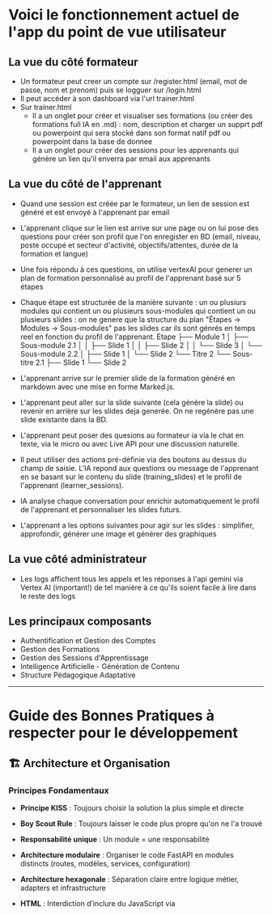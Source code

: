 # Voici le fonctionnement actuel de l'app du point de vue utilisateur

## La vue du côté formateur
- Un formateur peut creer un compte sur /register.html (email, mot de passe, nom et prenom) puis se logguer sur /login.html
- Il peut accéder à son dashboard via l'url trainer.html
- Sur trainer.html 
    - Il a un onglet pour créer et visualiser ses formations (ou créer des formations full IA en .md) : nom, description et charger un supprt pdf ou powerpoint qui sera stocké dans son format natif pdf ou powerpoint dans la base de donnee
    - Il a un onglet pour créer des sessions pour les apprenants qui génère un lien qu'il enverra par email aux apprenants

## La vue du côté de l'apprenant
- Quand une session est créée par le formateur, un lien de session est généré et est envoyé à l'apprenant par email
- L'apprenant clique sur le lien est arrive sur une page ou on lui pose des questions pour créer son profil que l'on enregister en BD (email, niveau, poste occupé et secteur d'activité, objectifs/attentes, durée de la formation  et langue)

- Une fois répondu à ces questions, on utilise vertexAI pour generer un plan de formation personnalisé au profil de l'apprenant basé sur 5 étapes
- Chaque étape est structurée de la manière suivante : un ou plusiurs modules qui contient un ou plusieurs sous-modules qui contient un ou plusieurs slides : on ne genere que la structure du plan "Étapes → Modules → Sous-modules" pas les slides car ils sont génrés en temps reel en fonction du profil de l'apprenant.
Etape
├── Module 1
│   ├── Sous-module 2.1
│   │   ├── Slide 1
│   │   ├── Slide 2
│   │   └── Slide 3
│   └── Sous-module 2.2
│       ├── Slide 1
│       └── Slide 2
└── Titre 2
    └── Sous-titre 2.1
        ├── Slide 1
        └── Slide 2

- L'apprenant arrive sur le premier slide de la formation généré en markdown avec une mise en forme Marked.js.
- L'apprenant peut aller sur la slide suivante (cela génère la slide) ou revenir en arrière sur les slides deja generée. On ne regénère pas une slide existante dans la BD.
- L'apprenant peut poser des quesions au formateur ia via le chat en texte, via le micro ou avec Live API pour une discussion naturelle.
- Il peut utiliser des actions pré-définie via des boutons au dessus du champ de saisie.
L'IA repond aux questions ou message de l'apprenant en se basant sur le contenu du slide (training_slides) et le profil de l'apprenant (learner_sessions).
- IA analyse chaque conversation pour enrichir automatiquement le profil de l'apprenant et personnaliser les slides futurs.
- L'apprenant a les options suivantes pour agir sur les slides : simplifier,  approfondir, générer une image et générer des graphiques

## La vue côté administrateur
- Les logs affichent tous les appels et les réponses à l'api gemini via Vertex AI (important!) de tel manière à ce qu'ils soient facile à lire dans le reste des logs 

## Les principaux composants
- Authentification et Gestion des Comptes
- Gestion des Formations
- Gestion des Sessions d'Apprentissage
- Intelligence Artificielle - Génération de Contenu
- Structure Pédagogique Adaptative

---------------------------------------------------------------------------------------------------------------

# Guide des Bonnes Pratiques à respecter pour le développement
## 🏗️ Architecture et Organisation
### Principes Fondamentaux
- **Principe KISS** : Toujours choisir la solution la plus simple et directe
- **Boy Scout Rule** : Toujours laisser le code plus propre qu'on ne l'a trouvé
- **Responsabilité unique** : Un module = une responsabilité
- **Architecture modulaire** : Organiser le code FastAPI en modules distincts (routes, modèles, services, configuration)
- **Architecture hexagonale** : Séparation claire entre logique métier, adapters et infrastructure
- **HTML** : Interdiction d’inclure du JavaScript via <script> et du CSS via <style> dans les fichiers HTML : utiliser uniquement des fichiers externes

- **ArClaude 4 hooks** : Mise en place et activation des hooks claude 4 avant de demarrer le code

### Stack Technologique Obligatoire
- **Backend** : FastAPI + PostgreSQL + SQLAlchemy + Alembic + Poetry
- **Architecture** : Architecture hexagonale avec séparation des couches
- **Serveur** : FastAPI server
- **Authentification & Sessions** : FastAPI-Users pour la gestion des sessions formateurs et apprenants + JWT
- **IA** : VertexAI
- **Frontend** : HTML5/CSS3/JavaScript ES6 vanilla (pas de <script> ou <style> dans le HTML, uniquement des fichiers externes)
- **UI** : Bootstrap + Bootstrap Icons uniquement
- **Infrastructure** : Railway (déploiement) + GitHub (versioning)

## 🌐 Internationalisation (i18n) - Approche Pragmatique
### Langue par Défaut : Anglais First (avec Tolérance)
- **OBJECTIF** : Toute l'application développée en anglais par défaut
- **TOLÉRANCE** : Loupés occasionnels acceptables si fonctionnalité préservée
- **PRIORITÉ** : Fonctionnalité > Purisme linguistique

### Règles de Nommage Assouplies
#### 🟢 Termes Anglais Acceptés (Pas de flaggage)
- session, training, profile, module, user, learner, trainer
- Routes : /api/sessions, /api/training, /api/learners 
- Tables : training_sessions, learner_sessions, user_profiles
- Variables : session_id, training_plan, learner_profile

#### 🔴 Termes Français à Éviter (Hooks détectent)
- formateur, apprenant, formation, cours, utilisateur
- Routes : /api/formateurs, /api/formations
- Tables : formateurs, formations, apprenants
- Variables : formateur_id, plan_formation

### Exceptions Acceptées
- **Prompts IA** : Langues cibles (français pour tests, anglais prod)
- **Comments** : Français acceptable temporairement
- **Tests** : Variables françaises tolérées
- **Logs** : Messages français acceptables
- **Documentation** : SPEC.md peut rester en français

### Architecture i18n
- OBLIGATION : Prévoir l'architecture i18n dès le début pour traduction future
- Messages système : En anglais avec support i18n pour extension ultérieure
- Contenu formation : Reste dans la langue du PDF/PPT source (français pour les tests)
- Interface utilisateur : Labels et textes en anglais uniquement pour MVP
- Fichiers de traduction : Structure prête pour ajout de langues (fr, es, de, etc.)

### Conventions de Nommage Anglais
- Tables : snake_case anglais (ex: training_sessions, chat_messages, device_sessions)
- Colonnes : snake_case anglais (ex: email_captured_at, payment_completed_at, engagement_history)
- Classes : PascalCase anglais (ex: TrainingSession, LearnerSession, ChatMessage)
- Variables : snake_case anglais (ex: session_id, current_slide, engagement_level)
- Routes : kebab-case anglais (ex: /api/training-sessions, /capture-email, /create-payment)

## 📁 Structure du Projet
### Organisation Backend - Architecture Hexagonale
```
backend/
├── app/
│   ├── main.py
│   ├── domain/            # Logique métier pure
│   │   ├── entities/      # Entités métier
│   │   ├── ports/         # Interfaces (repositories, services)
│   │   └── services/      # Services métier
│   ├── adapters/          # Couche d'adaptation
│   │   ├── inbound/       # API, controllers
│   │   ├── outbound/      # Database, Gemini, external APIs
│   │   └── repositories/  # Implémentations repositories
│   ├── infrastructure/    # Configuration, database, sécurité
│   └── utils/             # Utilitaires
├── alembic/               # Migrations
└── pyproject.toml         # Configuration Poetry
```

### Organisation Frontend
```
frontend/
├── public/            # Pages HTML
├── src/
│   ├── components/    # Composants réutilisables
│   ├── styles/        # CSS modulaire
│   └── utils/         # Utilitaires JS
```

## 🔧 Configuration et Sécurité
### Variables d'Environnement
- **INTERDICTION ABSOLUE** : Jamais de valeurs hardcodées dans le code
- **OBLIGATION** : Centraliser toute la configuration avec des variables d'environnement
- **JAMAIS** stocker les mots de passe en clair
- **TOUJOURS** utiliser le hashage pour les mots de passe

### Gestion des Erreurs
- **JAMAIS** exposer d'informations sensibles dans les messages d'erreur
- **TOUJOURS** logger les erreurs détaillées côté serveur uniquement
- Messages d'erreur génériques pour l'utilisateur final

## 🗄️ Gestion des Données
### Modèles et Base de Données
- **OBLIGATION** : Définir des modèles cohérents entre Pydantic et PostgreSQL
- **OBLIGATION** : Utiliser des conventions de nommage claires et uniformes
- **OBLIGATION** : Valider toutes les données entrantes avec Pydantic
- **OBLIGATION** : Gérer les migrations avec Alembic
- **OBLIGATION** : Créer des schémas précis pour les requêtes et réponses API

### Conventions de Nommage
- **Tables** : snake_case anglais
- **Colonnes** : snake_case anglais
- **Classes** : PascalCase anglais
- **Variables** : snake_case anglais
- **Routes** : kebab-case anglais 

## ⚡ Performance et Scalabilité
### Optimisation Obligatoire
- **OBLIGATION** : Utiliser des index appropriés en base de données
- **OBLIGATION** : Optimiser les requêtes SQL et éviter les requêtes N+1
- **OBLIGATION** : Paginer toutes les listes de données avec `limit()` et `offset()`
- **OBLIGATION** : Utiliser le Context Caching de Gemini (TTL 6-24 heures)
- **OBLIGATION** : Surveiller les performances et l'utilisation des ressources
- **OBLIGATION** : Implémenter le rate limiting sur les appels API Gemini

### Cache et Performance
- Implémenter une stratégie de cache pour les données fréquentes
- Utiliser le Context Caching de Gemini pour les formations
- Pas de Redis nécessaire (uniquement Context Cache Gemini)

## 🤖 Intégration IA
### Gemini Flash 2.5 via Vertex AI ou SDK si besoin
- **OBLIGATION** : Utiliser Context Caching avec TTL 6-24 heures
- **OBLIGATION** : Utiliser Structured Output JSON
- **OBLIGATION** : Appels API séparés (conversation vs analyse d'engagement)
- **OBLIGATION** : Rate limiting sur les appels API Gemini

## 🎨 Frontend et Interface
### Standards UI
- **OBLIGATION** : Utiliser uniquement les composants, couleurs, effets et animations standard de Bootstrap
- **OBLIGATION** : Utiliser Bootstrap Icons
- **OBLIGATION** : Architecture composants réutilisables en JavaScript ES6

## 🛠️ Développement et Maintenance
### Workflow Poetry
- **OBLIGATION** : Toutes les commandes Poetry depuis le dossier `backend/`
- **OBLIGATION** : Utiliser Poetry pour la gestion des dépendances et environnement

### Documentation
- **OBLIGATION** : Documenter l'API avec les outils intégrés FastAPI
- **OBLIGATION** : Maintenir une documentation claire pour l'équipe
- **OBLIGATION** : Implémenter un système de logging structuré

### Versioning et Déploiement
- **OBLIGATION** : Planifier le versioning de l'API dès le début
- **OBLIGATION** : Utiliser Claude Dev Hook pour formatage automatique et imports
- **OBLIGATION** : Déploiement exclusivement sur Railway
- **OBLIGATION** : Versioning sur GitHub

## 🔒 Sécurité et Validation
### Authentification
- **OBLIGATION** : Implémenter une authentification robuste avec JWT
- **OBLIGATION** : Valider et sanitiser toutes les données utilisateur côté backend
- **OBLIGATION** : Ne jamais faire confiance aux données frontend

### Validation des Données
- **OBLIGATION** : Validation Pydantic pour tous les endpoints POST/PUT/PATCH
- **OBLIGATION** : Schémas précis pour toutes les requêtes et réponses
- **OBLIGATION** : Gestion centralisée des erreurs

## 🔧 Claude Code Hooks - Validation Automatique
### Configuration et Activation
- **OBLIGATION** : Hooks Claude Code actifs pour validation temps réel
- **AUTORISATION** : Mode non-bloquant pour développement itératif
- **EXCEPTION** : Hooks peuvent être contournés temporairement si nécessaire

### Scripts de Validation Disponibles
```bash
# Validation complète (2 minutes) - avant commits importants
./.claude/hooks/validate_best_practices.sh

# Test rapide (5 secondes) - pendant développement itératif  
./.claude/hooks/test_hooks_quick.sh

# Tests modulaires par domaine
./.claude/hooks/architecture_validation.sh
./.claude/hooks/naming_conventions.sh
./.claude/hooks/performance_validation.sh
./.claude/hooks/security_validation.sh
./.claude/hooks/i18n_validation.sh
```

### Niveaux de Sévérité des Violations
#### 🔴 Violations Critiques (À corriger prioritairement)
- Imports infrastructure dans domain layer
- Services/controllers dupliqués (confusion imports)
- Secrets hardcodés dans le code
- Authentification cassée

#### 🟡 Violations Importantes (À planifier)
- Absence pagination (limit/offset)
- Absence index database
- Imports FastAPI dans domain
- Architecture hexagonale non respectée

#### 🟢 Violations Mineures (Tolérables temporairement)
- Termes français dans commentaires/prompts
- Variables non-anglaises dans tests
- Logs en français (acceptable selon SPEC)

### Workflow Développement avec Hooks
#### Phase Développement Itératif
1. **Codage** : Hooks non-bloquants actifs automatiquement
2. **Test rapide** : `test_hooks_quick.sh` à chaque étape
3. **Validation** : Corriger violations critiques immédiatement
4. **Tolérance** : Violations mineures acceptables temporairement

#### Phase Pré-Production
1. **Validation complète** : `validate_best_practices.sh`
2. **Correction prioritaire** : Violations critiques et importantes
3. **Documentation** : Justification violations mineures acceptées
4. **Tests** : Vérification fonctionnelle après corrections

### Philosophie : Pragmatisme vs Perfectionnisme
- **PRIORITÉ 1** : Fonctionnalité et stabilité
- **PRIORITÉ 2** : Architecture et bonnes pratiques
- **PRIORITÉ 3** : Purisme linguistique et cosmétique
- **PRINCIPE** : "Mieux vaut du code qui marche en français que du code qui plante en anglais"

**Objectif** : Code maintenable, évolutif et performant avec validation continue
